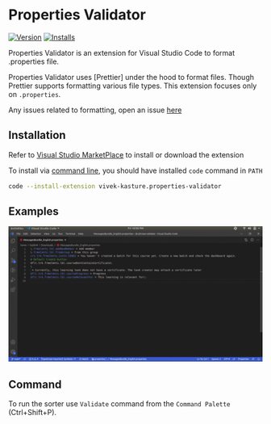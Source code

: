 # Properties Validator
[![Version](https://badgen.net/vs-marketplace/v/vivek-kasture.properties-validator)](https://marketplace.visualstudio.com/items?itemName=vivek-kasture.properties-validator)
[![Installs](https://badgen.net/vs-marketplace/i/vivek-kasture.properties-validator)](https://marketplace.visualstudio.com/items?itemName=vivek-kasture.properties-validator)

Properties Validator is an extension for Visual Studio Code to format .properties file.

Properties Validator uses [Prettier] under the hood to format files. Though Prettier supports formatting various file types. This extension focuses only on `.properties`. 

Any issues related to formatting, open an issue [here](https://github.com/itsvick/vsce-properties-validator/issues)

## Installation

Refer to [Visual Studio MarketPlace](https://marketplace.visualstudio.com/items?itemName=vivek-kasture.properties-validator) to install or download the extension

To install via [command line](https://code.visualstudio.com/docs/editor/command-line), you should have installed `code` command in `PATH`

```bash
code --install-extension vivek-kasture.properties-validator
```

## Examples

![alt text](./assets/demo.gif "Validate Properties")

## Command

To run the sorter use `Validate` command from the `Command Palette` (Ctrl+Shift+P).